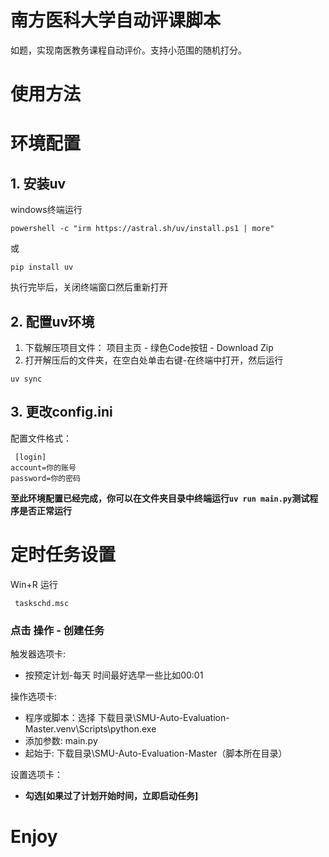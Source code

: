 # 南方医科大学自动评课脚本
如题，实现南医教务课程自动评价。支持小范围的随机打分。
# 使用方法
# 环境配置
## 1. 安装uv
windows终端运行
```
powershell -c "irm https://astral.sh/uv/install.ps1 | more"
```
或
```
pip install uv
```
执行完毕后，关闭终端窗口然后重新打开
## 2. 配置uv环境
1. 下载解压项目文件： 项目主页 - 绿色Code按钮 - Download Zip 
2. 打开解压后的文件夹，在空白处单击右键-在终端中打开，然后运行
```
uv sync
```
## 3. 更改config.ini

 配置文件格式：
```
 [login]
account=你的账号
password=你的密码
```
**至此环境配置已经完成，你可以在文件夹目录中终端运行`uv run main.py`测试程序是否正常运行**
# 定时任务设置
Win+R 运行

     taskschd.msc
### 点击 操作 - 创建任务
触发器选项卡:
 * 按预定计划-每天 时间最好选早一些比如00:01

操作选项卡:
* 程序或脚本：选择 下载目录\SMU-Auto-Evaluation-Master\.venv\Scripts\python.exe
* 添加参数: main.py
* 起始于: 下载目录\SMU-Auto-Evaluation-Master（脚本所在目录）

设置选项卡：
* **勾选[如果过了计划开始时间，立即启动任务]**

 # Enjoy


